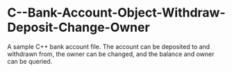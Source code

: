 # C--Bank-Account-Object-Withdraw-Deposit-Change-Owner
A sample C++ bank account file. The account can be deposited to and withdrawn from, the owner can be changed, and the balance and owner can be queried.
